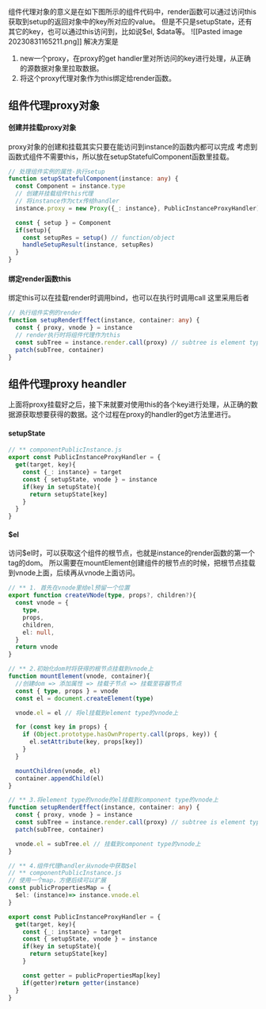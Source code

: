 组件代理对象的意义是在如下图所示的组件代码中，render函数可以通过访问this获取到setup的返回对象中的key所对应的value。
但是不只是setupState，还有其它的key，也可以通过this访问到，比如说$el, $data等。
![[Pasted image 20230831165211.png]]
解决方案是
1. new一个proxy，在proxy的get handler里对所访问的key进行处理，从正确的源数据对象里拉取数据。
2. 将这个proxy代理对象作为this绑定给render函数。

## 组件代理proxy对象
#### 创建并挂载proxy对象
proxy对象的创建和挂载其实只要在能访问到instance的函数内都可以完成
考虑到函数式组件不需要this，所以放在setupStatefulComponent函数里挂载。
```ts
// 处理组件实例的属性-执行setup
function setupStatefulComponent(instance: any) {
  const Component = instance.type
  // 创建并挂载组件this代理
  // 将instance作为ctx传给handler
  instance.proxy = new Proxy({_: instance}, PublicInstanceProxyHandler)

  const { setup } = Component 
  if(setup){
    const setupRes = setup() // function/object
    handleSetupResult(instance, setupRes)
  } 
}
```
#### 绑定render函数this
绑定this可以在挂载render时调用bind，也可以在执行时调用call
这里采用后者
```ts
// 执行组件实例的render
function setupRenderEffect(instance, container: any) {
  const { proxy, vnode } = instance
  // render执行时将组件代理作为this
  const subTree = instance.render.call(proxy) // subtree is element type vnode
  patch(subTree, container)
}
```
## 组件代理proxy heandler
上面将proxy挂载好之后，接下来就要对使用this的各个key进行处理，从正确的数据源获取想要获得的数据。这个过程在proxy的handler的get方法里进行。
#### setupState
```ts
// ** componentPublicInstance.js
export const PublicInstanceProxyHandler = {
  get(target, key){
    const {_: instance} = target
    const { setupState, vnode } = instance
    if(key in setupState){
      return setupState[key]
    }
  }
}
```
#### $el
访问$el时，可以获取这个组件的根节点，也就是instance的render函数的第一个tag的dom。
所以需要在mountElement创建组件的根节点的时候，把根节点挂载到vnode上面，后续再从vnode上面访问。
```ts
// ** 1. 首先在vnode里给el预留一个位置
export function createVNode(type, props?, children?){
  const vnode = {
    type, 
    props, 
    children,
    el: null,
  }
  return vnode
}
```
```ts
// ** 2.初始化dom时将获得的根节点挂载到vnode上
function mountElement(vnode, container){
  //创建dom => 添加属性 => 挂载子节点 => 挂载至容器节点
  const { type, props } = vnode
  const el = document.createElement(type)

  vnode.el = el // 将el挂载到element type的vnode上

  for (const key in props) {
    if (Object.prototype.hasOwnProperty.call(props, key)) {
      el.setAttribute(key, props[key])
    }
  }

  mountChildren(vnode, el)  
  container.appendChild(el)
}

```
```ts
// ** 3.将element type的vnode的el挂载到component type的vnode上
function setupRenderEffect(instance, container: any) {
  const { proxy, vnode } = instance
  const subTree = instance.render.call(proxy) // subtree is element type vnode
  patch(subTree, container)

  vnode.el = subTree.el // 挂载到component type的vnode上
}

```
```ts
// ** 4.组件代理handler从vnode中获取$el
// ** componentPublicInstance.js
// 使用一个map，方便后续可以扩展
const publicPropertiesMap = {
  $el: (instance)=> instance.vnode.el
}

export const PublicInstanceProxyHandler = {
  get(target, key){
    const {_: instance} = target
    const { setupState, vnode } = instance
    if(key in setupState){
      return setupState[key]
    }

    const getter = publicPropertiesMap[key]
    if(getter)return getter(instance)
  }
}
```
